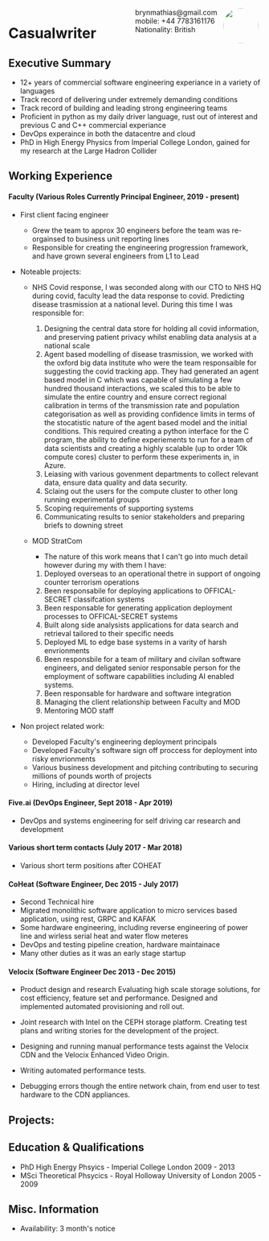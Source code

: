 <img style="float:right;border-radius:50%;width:70px;padding:6px" src="avatar-man.jpg" />

<span style="float:right;padding:6px"> 
  brynmathias@gmail.com <br> mobile: +44 7783161176 <br> Nationality: British
</span>

# Casualwriter  

## Executive Summary

* 12+ years of commercial software engineering experiance in a variety of languages
* Track record of delivering under extremely demanding conditions
* Track record of building and leading strong engineering teams
* Proficient in python as my daily driver language, rust out of interest and previous C and C++ commercial experiance
* DevOps experaince in both the datacentre and cloud
* PhD in High Energy Physics from Imperial College London, gained for my research at the Large Hadron Collider


## Working Experience

#### Faculty (Various Roles Currently Principal Engineer, 2019 - present) 

* First client facing engineer
  * Grew the team to approx 30 engineers before the team was re-orgainsed to business unit reporting lines
  * Responsible for creating the engineering progression framework, and have grown several engineers from L1 to Lead
* Noteable projects:
  * NHS Covid response, I was seconded along with our CTO to NHS HQ during covid, faculty lead the data response to covid. Predicting disease trasmission at a national level. During this time I was responsible for:
    1. Designing the central data store for holding all covid information, and preserving patient privacy whilst enabling data analysis at a national scale
    2. Agent based modelling of disease trasmission, we worked with the oxford big data institute who were the team responsaible for suggesting the covid tracking app. They had generated an agent based model in C which was capable of simulating a few hundred thousand interactions, we scaled this to be able to simulate the entire country and ensure correct regional calibration in terms of the transmission rate and population categorisation as well as providing confidence limits in terms of the stocatistic nature of the agent based model and the initial conditions. This required creating a python interface for the C program, the ability to define experiements to run for a team of data scientists and creating a highly scalable (up to order 10k compute cores) cluster to perform these experiments in, in Azure.
    3. Leiasing with various govenment departments to collect relevant data, ensure data quality and data security.
    4. Sclaing out the users for the compute cluster to other long running experimental groups
    5. Scoping requirements of supporting systems
    6. Communicating results to senior stakeholders and preparing briefs to downing street

  * MOD StratCom
    * The nature of this work means that I can't go into much detail however during my with them I have:
    1. Deployed overseas to an operational thetre in support of ongoing counter terrorism operations
    2. Been responsabile for deploying applications to OFFICAL-SECRET classifcation systems
    3. Been responsable for generating application deployment processes to OFFICAL-SECRET systems
    4. Built along side analysists applications for data search and retrieval tailored to their specific needs
    5. Deployed ML to edge base systems in a varity of harsh envrionments
    6. Been responsbile for a team of military and civilan software engineers, and deligated senior responsable person for the employment of software capabilities including AI enabled systems.
    7. Been responsable for hardware and software integration
    8. Managing the client relationship between Faculty and MOD
    9. Mentoring MOD staff

* Non project related work:
  * Developed Faculty's engineering deployment principals
  * Developed Faculty's software sign off proccess for deployment into risky envrionments
  * Various business development and pitching contributing to securing millions of pounds worth of projects
  * Hiring, including at director level


#### Five.ai (DevOps Engineer, Sept 2018 - Apr 2019) 

* DevOps and systems engineering for self driving car research and development

#### Various short term contacts (July 2017 - Mar 2018)

* Various short term positions after COHEAT

#### CoHeat (Software Engineer, Dec 2015 - July 2017) 
* Second Technical hire
* Migrated monolithic software application to micro services based application, using rest, GRPC and KAFAK
* Some hardware engineering, including reverse engineering of power line and wirless serial heat and water flow meteres
* DevOps and testing pipeline creation, hardware maintainace
* Many other duties as it was an early stage startup

#### Velocix (Software Engineer Dec 2013 - Dec 2015) 
* Product design and research Evaluating high scale storage solutions, for cost efficiency, feature set and performance. Designed and implemented automated provisioning and roll out.
* Joint research with Intel on the CEPH storage platform.
Creating test plans and writing stories for the development of the project.


* Designing and running manual performance tests against the Velocix CDN and the Velocix Enhanced Video Origin.
* Writing automated performance tests.
* Debugging errors though the entire network chain, from end user to test hardware to the CDN appliances.



## Projects: 

## Education & Qualifications

* PhD High Energy Phsyics - Imperial College London 2009 - 2013
* MSci Theoretical Phsycics - Royal Holloway University of London 2005 - 2009

## Misc. Information

* Availability: 3 month's notice
